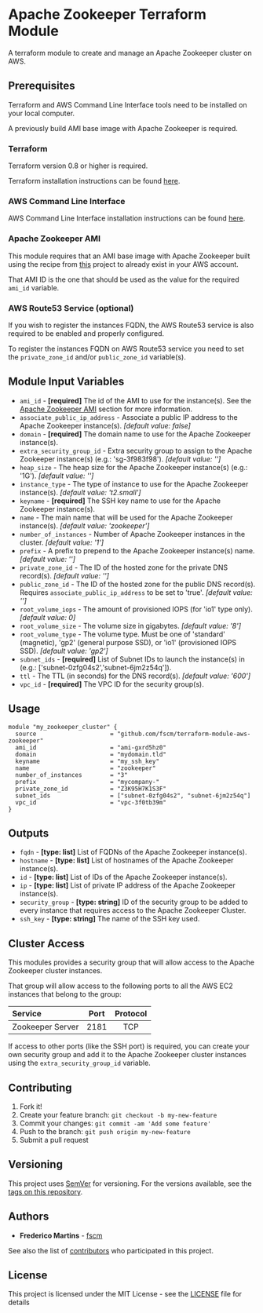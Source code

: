 # Apache Zookeeper Terraform Module

A terraform module to create and manage an Apache Zookeeper cluster on AWS.

## Prerequisites

Terraform and AWS Command Line Interface tools need to be installed on your
local computer.

A previously build AMI base image with Apache Zookeeper is required.

### Terraform

Terraform version 0.8 or higher is required.

Terraform installation instructions can be found
[here](https://www.terraform.io/intro/getting-started/install.html).

### AWS Command Line Interface

AWS Command Line Interface installation instructions can be found [here](http://docs.aws.amazon.com/cli/latest/userguide/installing.html).

### Apache Zookeeper AMI

This module requires that an AMI base image with Apache Zookeeper built using
the recipe from [this](https://github.com/fscm/packer-aws-zookeeper) project
to already exist in your AWS account.

That AMI ID is the one that should be used as the value for the required
`ami_id` variable.

### AWS Route53 Service (optional)

If you wish to register the instances FQDN, the AWS Route53 service is also
required to be enabled and properly configured.

To register the instances FQDN on AWS Route53 service you need to set the
`private_zone_id` and/or `public_zone_id` variable(s).

## Module Input Variables

- `ami_id` - **[required]** The id of the AMI to use for the instance(s). See the [Apache Zookeeper AMI](#apache-zookeeper-ami) section for more information.
- `associate_public_ip_address` - Associate a public IP address to the Apache Zookeeper instance(s). *[default value: false]*
- `domain` - **[required]** The domain name to use for the Apache Zookeeper instance(s).
- `extra_security_group_id` - Extra security group to assign to the Apache Zookeeper instance(s) (e.g.: 'sg-3f983f98'). *[default value: '']*
- `heap_size` - The heap size for the Apache Zookeeper instance(s) (e.g.: '1G'). *[default value: '']*
- `instance_type` - The type of instance to use for the Apache Zookeeper instance(s). *[default value: 't2.small']*
- `keyname` - **[required]** The SSH key name to use for the Apache Zookeeper instance(s).
- `name` - The main name that will be used for the Apache Zookeeper instance(s). *[default value: 'zookeeper']*
- `number_of_instances` - Number of Apache Zookeeper instances in the cluster. *[default value: '1']*
- `prefix` - A prefix to prepend to the Apache Zookeeper instance(s) name. *[default value: '']*
- `private_zone_id` - The ID of the hosted zone for the private DNS record(s). *[default value: '']*
- `public_zone_id` - The ID of the hosted zone for the public DNS record(s). Requires `associate_public_ip_address` to be set to 'true'. *[default value: '']*
- `root_volume_iops` - The amount of provisioned IOPS (for 'io1' type only). *[default value: 0]*
- `root_volume_size` - The volume size in gigabytes. *[default value: '8']*
- `root_volume_type` - The volume type. Must be one of 'standard' (magnetic), 'gp2' (general purpose SSD), or 'io1' (provisioned IOPS SSD). *[default value: 'gp2']*
- `subnet_ids` - **[required]** List of Subnet IDs to launch the instance(s) in (e.g.: ['subnet-0zfg04s2','subnet-6jm2z54q']).
- `ttl` - The TTL (in seconds) for the DNS record(s). *[default value: '600']*
- `vpc_id` - **[required]** The VPC ID for the security group(s).

## Usage

```hcl
module "my_zookeeper_cluster" {
  source                     = "github.com/fscm/terraform-module-aws-zookeeper"
  ami_id                     = "ami-gxrd5hz0"
  domain                     = "mydomain.tld"
  keyname                    = "my_ssh_key"
  name                       = "zookeeper"
  number_of_instances        = "3"
  prefix                     = "mycompany-"
  private_zone_id            = "Z3K95H7K1S3F"
  subnet_ids                 = ["subnet-0zfg04s2", "subnet-6jm2z54q"]
  vpc_id                     = "vpc-3f0tb39m"
}
```

## Outputs

- `fqdn` - **[type: list]** List of FQDNs of the Apache Zookeeper instance(s).
- `hostname` - **[type: list]** List of hostnames of the Apache Zookeeper instance(s).
- `id` - **[type: list]** List of IDs of the Apache Zookeeper instance(s).
- `ip` - **[type: list]** List of private IP address of the Apache Zookeeper instance(s).
- `security_group` - **[type: string]** ID of the security group to be added to every instance that requires access to the Apache Zookeeper Cluster.
- `ssh_key` - **[type: string]** The name of the SSH key used.

## Cluster Access

This modules provides a security group that will allow access to the Apache
Zookeeper cluster instances.

That group will allow access to the following ports to all the AWS EC2
instances that belong to the group:

| Service                 | Port   | Protocol |
|:------------------------|:------:|:--------:|
| Zookeeper Server        | 2181   |    TCP   |

If access to other ports (like the SSH port) is required, you can create your
own security group and add it to the Apache Zookeeper cluster instances using
the `extra_security_group_id` variable.

## Contributing

1. Fork it!
2. Create your feature branch: `git checkout -b my-new-feature`
3. Commit your changes: `git commit -am 'Add some feature'`
4. Push to the branch: `git push origin my-new-feature`
5. Submit a pull request

## Versioning

This project uses [SemVer](http://semver.org/) for versioning. For the versions
available, see the [tags on this repository](https://github.com/fscm/terraform-module-aws-zookeeper/tags).

## Authors

* **Frederico Martins** - [fscm](https://github.com/fscm)

See also the list of [contributors](https://github.com/fscm/terraform-module-aws-zookeeper/contributors)
who participated in this project.

## License

This project is licensed under the MIT License - see the [LICENSE](LICENSE)
file for details
